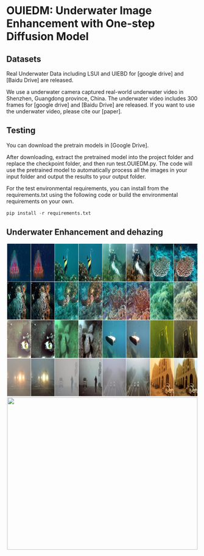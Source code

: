 
<div align=left><div>

# OUIEDM: Underwater Image Enhancement with One-step Diffusion Model

<div align=left><div>

## Datasets
Real Underwater Data including LSUI and UIEBD for [google drive] and [Baidu Drive] are released.

We use a underwater camera captured real-world underwater video in Shenzhen, Guangdong province, China. The underwater video includes 300 frames for [google drive] and [Baidu Drive] are released. If you want to use the  underwater video, please cite our [paper].
<div align=left><div>

## Testing
You can download the pretrain models in [Google Drive].

After downloading, extract the pretrained model into the project folder and replace the checkpoint folder, and then run test.OUIEDM.py. 
The code will use the pretrained model to automatically process all the images in your input folder and output the results to your output folder. 

For the test environmental requirements, you can install from the requirements.txt using the following code or build the environmental requirements on your own.
```python
pip install -r requirements.txt
```
## Underwater Enhancement and dehazing

<div align=center><img src="images_effect\effect.jpg" width="500" height="400" > <img src="images_effect\effect.gif" width="500" height="400" >

<div align=left><div>


